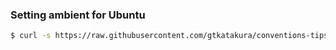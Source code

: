 ### Setting ambient for Ubuntu

```bash
$ curl -s https://raw.githubusercontent.com/gtkatakura/conventions-tips-tricks/master/ubuntu.bash | bash
```